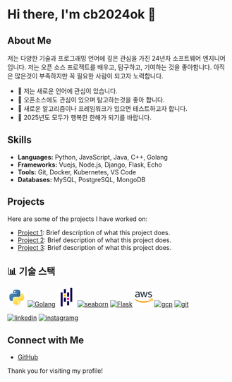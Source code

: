 # Hi there, I'm cb2024ok 👋

## About Me

저는 다양한 기술과 프로그래밍 언어에 깊은 관심을 가진 24년차 소프트웨어 엔지니어 입니다. 저는 오픈 소스 프로젝트를 배우고, 탐구하고, 기여하는 것을 좋아합니다.
아직은 많은것이 부족하지만 꼭 필요한 사람이 되고자 노력합니다.

- 🌱 저는 새로운 언어에 관심이 있습니다.
- 👯 오픈소스에도 관심이 있으며 탐고하는것을 좋아 합니다. 
- 🤔 새로운 알고리즘이나 프레임워크가 있으면 테스트하고자 합니다.
- 💬 2025년도 모두가 행복한 한해가 되기를 바랍니다.

## Skills

- **Languages:** Python, JavaScript, Java, C++, Golang
- **Frameworks:** Vuejs, Node.js, Django, Flask, Echo
- **Tools:** Git, Docker, Kubernetes, VS Code
- **Databases:** MySQL, PostgreSQL, MongoDB

## Projects

Here are some of the projects I have worked on:

- [Project 1](https://github.com/cb2024ok/project1): Brief description of what this project does.
- [Project 2](https://github.com/cb2024ok/project2): Brief description of what this project does.
- [Project 3](https://github.com/cb2024ok/project3): Brief description of what this project does.

## 📊 기술 스택

<a target="_blank" href="https://raw.githubusercontent.com/devicons/devicon/master/icons/python/python-original.svg" style="display: inline-block;"><img src="https://raw.githubusercontent.com/devicons/devicon/master/icons/python/python-original.svg" alt="python" width="42" height="42" /></a>
<a target="_blank" href="https://ddev.com/img/blog/2024/05/golang-nerd-banner.png" style="display: inline-block;"><img src="https://ddev.com/img/blog/2024/05/golang-nerd-banner.png" alt="Golang" width="42" height="42" /></a>
<a target="_blank" href="https://raw.githubusercontent.com/devicons/devicon/2ae2a900d2f041da66e950e4d48052658d850630/icons/pandas/pandas-original.svg" style="display: inline-block;"><img src="https://raw.githubusercontent.com/devicons/devicon/2ae2a900d2f041da66e950e4d48052658d850630/icons/pandas/pandas-original.svg" alt="pandas" width="42" height="42" /></a>
<a target="_blank" href="https://seaborn.pydata.org/_images/logo-mark-lightbg.svg" style="display: inline-block;"><img src="https://seaborn.pydata.org/_images/logo-mark-lightbg.svg" alt="seaborn" width="42" height="42" /></a>
<a target="_blank" href="https://flask-docs-kr.readthedocs.io/ko/latest/_images/logo-full1.png" style="display: inline-block;"><img src="https://flask-docs-kr.readthedocs.io/ko/latest/_images/logo-full1.png" alt="Flask" width="42" height="42" /></a>
<a target="_blank" href="https://raw.githubusercontent.com/devicons/devicon/master/icons/amazonwebservices/amazonwebservices-original-wordmark.svg" style="display: inline-block;"><img src="https://raw.githubusercontent.com/devicons/devicon/master/icons/amazonwebservices/amazonwebservices-original-wordmark.svg" alt="aws" width="42" height="42" /></a>
<a target="_blank" href="https://www.vectorlogo.zone/logos/google_cloud/google_cloud-icon.svg" style="display: inline-block;"><img src="https://www.vectorlogo.zone/logos/google_cloud/google_cloud-icon.svg" alt="gcp" width="42" height="42" /></a>
<a target="_blank" href="https://www.vectorlogo.zone/logos/git-scm/git-scm-icon.svg" style="display: inline-block;"><img src="https://www.vectorlogo.zone/logos/git-scm/git-scm-icon.svg" alt="git" width="42" height="42" /></a>

<a target="_blank" href="https://www.linkedin.com/in/datarichard/" style="display: inline-block;"><img src="https://img.shields.io/badge/linkedin-logo?style=for-the-badge&logo=linkedin&logoColor=white&color=%230a77b6" alt="linkedin"/></a>
<a target="_blank" href="https://www.instagram.com/data_richard/" style="display: inline-block;"><img src="https://img.shields.io/badge/instagram-logo?style=for-the-badge&logo=instagram&logoColor=white&color=%23F35369" alt="instagram"/></a>g

## Connect with Me

- [GitHub](https://github.com/cb2024ok)

Thank you for visiting my profile!
